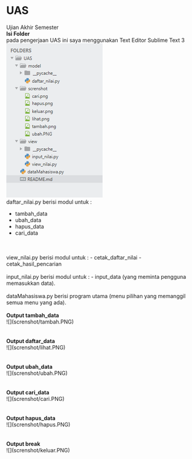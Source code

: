 # UAS
Ujian Akhir Semester<br />
<b>Isi Folder</b> <br /> pada pengerjaan UAS ini saya menggunakan Text Editor Sublime Text 3<br />
![](screnshot/file.PNG)
<br />
daftar_nilai.py berisi modul untuk :
- tambah_data
- ubah_data
- hapus_data
- cari_data
<br />
<br />
view_nilai.py berisi modul untuk :
- cetak_daftar_nilai
- cetak_hasil_pencarian
<br />
<br />
input_nilai.py berisi modul untuk :
- input_data (yang meminta pengguna memasukkan data).
<br />
<br />
dataMahasiswa.py berisi program utama (menu pilihan yang memanggil semua menu yang ada).
<br />
<br /><b>Output tambah_data</b><br />
![](screnshot/tambah.PNG)
<br><br>
<br /><b>Output daftar_data</b><br />
![](screnshot/lihat.PNG)
<br><br>
<br /><b>Output ubah_data</b><br />
![](screnshot/ubah.PNG)
<br><br>
<br /><b>Output cari_data</b><br />
![](screnshot/cari.PNG)
<br><br>
<br /><b>Output hapus_data</b><br />
![](screnshot/hapus.PNG)
<br><br>
<br /><b>Output break</b><br />
![](screnshot/keluar.PNG)
<br><br>
